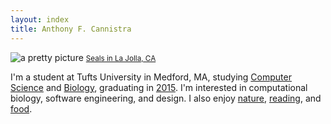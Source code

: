 ```yaml
---
layout: index
title: Anthony F. Cannistra
---
```


![a pretty picture](http://distilleryimage6.s3.amazonaws.com/68a12332903611e2816522000a9e48f9_7.jpg)
<small><a href="http://instagram.com/madenottaken">Seals in La Jolla, CA</a></small>


I'm a student at Tufts University in Medford, MA, studying [Computer Science](http://www.cs.tufts.edu) and [Biology](http://ase.tufts.edu/biology), graduating in [2015](http://en.wikipedia.org/wiki/2015). I'm interested in computational biology, software engineering, and design. I also enjoy [nature](http://www.tuftsmountainclub.org), [reading](http://www.goodreads.com/tonycannistra), and [food](http://blog.anthonycannistra.com/tagged/food).